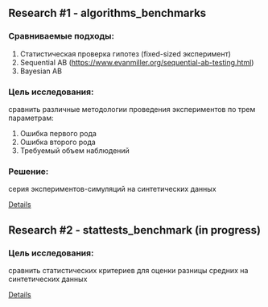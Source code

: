 ## Research #1 - algorithms_benchmarks

### Сравниваемые подходы:
1. Статистическая проверка гипотез (fixed-sized эксперимент)
2. Sequential AB (https://www.evanmiller.org/sequential-ab-testing.html)
3. Bayesian AB


### Цель исследования: 

сравнить различные методологии проведения экспериментов по трем параметрам:

1. Ошибка первого рода
2. Ошибка второго рода
3. Требуемый объем наблюдений

### Решение: 

серия экспериментов-симуляций на синтетических данных

[Details](https://github.com/Fimochka/AB_benchmarks/tree/main/Research1_algorithms_benchmark#readme)

## Research #2 - stattests_benchmark (in progress)

### Цель исследования: 

сравнить статистических критериев для оценки разницы средних на синтетических данных

[Details](https://github.com/Fimochka/AB_benchmarks/tree/main/Research2_stattests_benchmark#readme)

